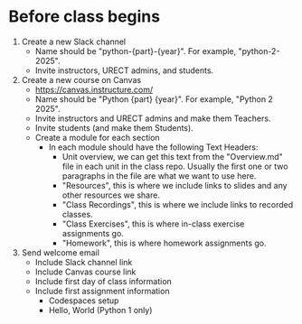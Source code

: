 # Before class begins

1. Create a new Slack channel
    - Name should be "python-{part}-{year}". For example, "python-2-2025".
    - Invite instructors, URECT admins, and students.
2. Create a new course on Canvas
    - https://canvas.instructure.com/
    - Name should be "Python {part} {year}". For example, "Python 2 2025".
    - Invite instructors and URECT admins and make them Teachers.
    - Invite students (and make them Students).
    - Create a module for each section
        - In each module should have the following Text Headers:
            - Unit overview, we can get this text from the "Overview.md" file
              in each unit in the class repo. Usually the first one or two
              paragraphs in the file are what we want to use here.
            - "Resources", this is where we include links to slides and any
              other resources we share.
            - "Class Recordings", this is where we include links to recorded
              classes.
            - "Class Exercises", this is where in-class exercise assignments
              go.
            - "Homework", this is where homework assignments go.
3. Send welcome email
    - Include Slack channel link
    - Include Canvas course link
    - Include first day of class information
    - Include first assignment information
        - Codespaces setup
        - Hello, World (Python 1 only)

